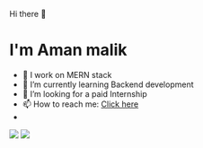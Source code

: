 Hi there 👋

 <h1> I'm Aman malik </h1>

- 🔭 I work on MERN stack
- 🌱 I’m currently learning Backend development
- 👯 I’m looking for a paid Internship
- 📫 How to reach me: <a href="https://twitter.com/Amanmalik77"> Click here </a>
- 

<img src="https://github-readme-stats.vercel.app/api?username=Amanmalik444&hide=contribs,prs)](https://github.com/Amanmalik444/github-readme-stats)">

<img src="https://github-readme-stats.vercel.app/api/top-langs/?username=Amanmalik444&layout=compact)](https://github.com/Amanmalik444/github-readme-stats)">
